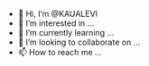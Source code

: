 - 👋 Hi, I’m @KAUALEVI
- 👀 I’m interested in ...
- 🌱 I’m currently learning ...
- 💞️ I’m looking to collaborate on ...
- 📫 How to reach me ...

<!---
KAUALEVI/KAUALEVI is a ✨ special ✨ repository because its `README.md` (this file) appears on your GitHub profile.
You can click the Preview link to take a look at your changes.
--->
